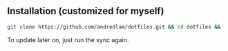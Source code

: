 ## Installation (customized for myself)

```bash
git clone https://github.com/andredlam/dotfiles.git && cd dotfiles && ./sync.sh
```

To update later on, just run the sync again.
